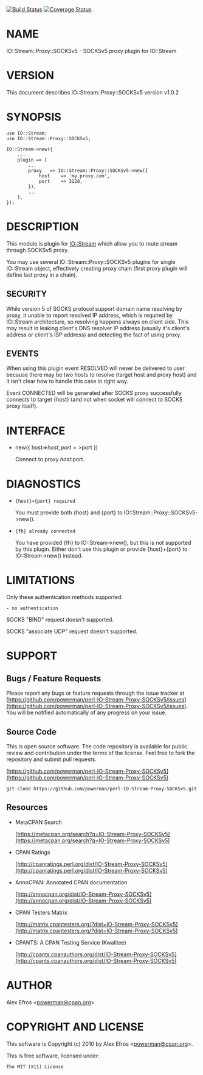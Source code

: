 [![Build Status](https://travis-ci.org/powerman/perl-IO-Stream-Proxy-SOCKSv5.svg?branch=master)](https://travis-ci.org/powerman/perl-IO-Stream-Proxy-SOCKSv5)
[![Coverage Status](https://coveralls.io/repos/powerman/perl-IO-Stream-Proxy-SOCKSv5/badge.svg?branch=master)](https://coveralls.io/r/powerman/perl-IO-Stream-Proxy-SOCKSv5?branch=master)

# NAME

IO::Stream::Proxy::SOCKSv5 - SOCKSv5 proxy plugin for IO::Stream

# VERSION

This document describes IO::Stream::Proxy::SOCKSv5 version v1.0.2

# SYNOPSIS

    use IO::Stream;
    use IO::Stream::Proxy::SOCKSv5;

    IO::Stream->new({
        ...
        plugin => [
            ...
            proxy   => IO::Stream::Proxy::SOCKSv5->new({
                host    => 'my.proxy.com',
                port    => 3128,
            }),
            ...
        ],
    });

# DESCRIPTION

This module is plugin for [IO::Stream](https://metacpan.org/pod/IO::Stream) which allow you to route stream
through SOCKSv5 proxy.

You may use several IO::Stream::Proxy::SOCKSv5 plugins for single IO::Stream
object, effectively creating proxy chain (first proxy plugin will define
last proxy in a chain).

## SECURITY

While version 5 of SOCKS protocol support domain name resolving by proxy,
it unable to report resolved IP address, which is required by IO::Stream
architecture, so resolving happens always on client side. This may result
in leaking client's DNS resolver IP address (usually it's client's address
or client's ISP address) and detecting the fact of using proxy.

## EVENTS

When using this plugin event RESOLVED will never be delivered to user because
there may be two hosts to resolve (target host and proxy host) and it
isn't clear how to handle this case in right way.

Event CONNECTED will be generated after SOCKS proxy successfully connects to
target {host} (and not when socket will connect to SOCKS proxy itself).

# INTERFACE 

- new({ host=>$host, port=>$port })

    Connect to proxy $host:$port.

# DIAGNOSTICS

- `{host}+{port} required`

    You must provide both {host} and {port} to IO::Stream::Proxy::SOCKSv5->new().

- `{fh} already connected`

    You have provided {fh} to IO::Stream->new(), but this is not supported by
    this plugin. Either don't use this plugin or provide {host}+{port} to
    IO::Stream->new() instead.

# LIMITATIONS

Only these authentication methods supported:

    - no authentication

SOCKS "BIND" request doesn't supported.

SOCKS "associate UDP" request doesn't supported.

# SUPPORT

## Bugs / Feature Requests

Please report any bugs or feature requests through the issue tracker
at [https://github.com/powerman/perl-IO-Stream-Proxy-SOCKSv5/issues](https://github.com/powerman/perl-IO-Stream-Proxy-SOCKSv5/issues).
You will be notified automatically of any progress on your issue.

## Source Code

This is open source software. The code repository is available for
public review and contribution under the terms of the license.
Feel free to fork the repository and submit pull requests.

[https://github.com/powerman/perl-IO-Stream-Proxy-SOCKSv5](https://github.com/powerman/perl-IO-Stream-Proxy-SOCKSv5)

    git clone https://github.com/powerman/perl-IO-Stream-Proxy-SOCKSv5.git

## Resources

- MetaCPAN Search

    [https://metacpan.org/search?q=IO-Stream-Proxy-SOCKSv5](https://metacpan.org/search?q=IO-Stream-Proxy-SOCKSv5)

- CPAN Ratings

    [http://cpanratings.perl.org/dist/IO-Stream-Proxy-SOCKSv5](http://cpanratings.perl.org/dist/IO-Stream-Proxy-SOCKSv5)

- AnnoCPAN: Annotated CPAN documentation

    [http://annocpan.org/dist/IO-Stream-Proxy-SOCKSv5](http://annocpan.org/dist/IO-Stream-Proxy-SOCKSv5)

- CPAN Testers Matrix

    [http://matrix.cpantesters.org/?dist=IO-Stream-Proxy-SOCKSv5](http://matrix.cpantesters.org/?dist=IO-Stream-Proxy-SOCKSv5)

- CPANTS: A CPAN Testing Service (Kwalitee)

    [http://cpants.cpanauthors.org/dist/IO-Stream-Proxy-SOCKSv5](http://cpants.cpanauthors.org/dist/IO-Stream-Proxy-SOCKSv5)

# AUTHOR

Alex Efros &lt;powerman@cpan.org>

# COPYRIGHT AND LICENSE

This software is Copyright (c) 2010 by Alex Efros &lt;powerman@cpan.org>.

This is free software, licensed under:

    The MIT (X11) License
